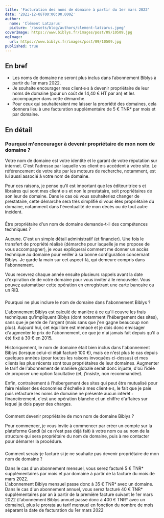 ```yaml
---
title: 'Facturation des noms de domaine à partir du 1er mars 2022'
date: '2021-12-08T00:00:00.000Z'
author:
  name: 'Clément Latzarus'
  picture: '/assets/blog/authors/clement-latzarus.jpeg'
coverImage: https://www.biblys.fr/images/post/09/10509.jpg
ogImage:
  url: https://www.biblys.fr/images/post/09/10509.jpg
published: true
---
```


En bref
-------

- Les noms de domaine ne seront plus inclus dans l’abonnement Biblys à partir du 1er mars 2022.
- Je souhaite encourager mes client·e·s à devenir propriétaire de leur noms de domaine (pour un coût de 14,40 € HT par an) et les accompagner dans cette démarche.
- Pour ceux qui souhaiteraient me laisser la propriété des domaines, cela donnera lieu à une facturation supplémentaire de 5 € TNR\* par mois et par domaine.
 
En détail
---------

### Pourquoi m&#039;encourager à devenir propriétaire de mon nom de domaine ?

Votre nom de domaine est votre identité et le garant de votre réputation sur internet. C&#039;est l&#039;adresse par laquelle vos client·e·s accèdent à votre site. Le référencement de votre site par les moteurs de recherche, notamment, est lui aussi associé à votre nom de domaine.

Pour ces raisons, je pense qu&#039;il est important que les éditeur·trice·s et libraires qui sont mes client·e·s et non le prestataire, soit propriétaires de son leur de domaine. Dans le cas où vous souhaiteriez changer de prestataire, cette démarche sera très simplifié si vous êtes propriétaire du domaine, notamment dans l&#039;éventualité de mon décès ou de tout autre incident.

###    
 Être propriétaire d&#039;un nom de domaine demande-t-il des compétences techniques ?

Aucune. C&#039;est un simple détail administratif (et financier). Une fois le transfert de propriété réalisé (démarche pour laquelle je me propose de vous accompagner), je vous expliquerai comment me donner un accès technique au domaine pour veiller à sa bonne configuration concernant Biblys. Je garde la main sur cet aspect-là, qui demeure compris dans l&#039;abonnement.

Vous recevrez chaque année ensuite plusieurs rappels avant la date d&#039;expiration de de votre domaine pour vous inviter à le renouveler. Vous pouvez automatiser cette opération en enregistrant une carte bancaire ou un RIB.

###    
 Pourquoi ne plus inclure le nom de domaine dans l&#039;abonnement Biblys ?

L&#039;abonnement Biblys est calculé de manière à ce qu&#039;il couvre les frais techniques qu&#039;impliquent Biblys (dont notamment l&#039;hébergement des sites), sans que je perde de l&#039;argent (mais sans que j&#039;en gagne beaucoup non plus). Aujourd&#039;hui, cet équilibre est menacé et je dois donc envisager d&#039;augmenter le prix de l&#039;abonnement, ce que je n&#039;ai jamais fait depuis qu&#039;il a été fixé à 30 € en 2015.

Historiquement, le nom de domaine était bien inclus dans l&#039;abonnement Biblys (lorsque celui-ci était facturé 100 €), mais ce n&#039;est plus le cas depuis quelques années (pour toutes les raisons invoquées ci-dessus) et mes clients les plus récents sont tous propriétaires de leur domaines. Augmenter le tarif de l&#039;abonnement de manière globale serait donc injuste, d&#039;où l&#039;idée de proposer une option facultative (et, j&#039;insiste, non recommandée).

Enfin, contrairement à l&#039;hébergement des sites qui peut être mutualisé pour faire réaliser des économies d&#039;échelle à mes client·e·s, le fait que je paie puis refacture les noms de domaine ne présente aucun intérêt : financièrement, c&#039;est une opération blanche et un chiffre d&#039;affaires sur lequel je dois payer des charges.

###    
 Comment devenir propriétaire de mon nom de domaine Biblys ?

Pour commencer, je vous invite à commencer par créer un compte sur la plateforme Gandi (si ce n&#039;est pas déjà fait) à votre nom ou au nom de la structure qui sera propriétaire du nom de domaine, puis à me contacter pour démarrer la procédure.

###    
 Comment serais-je facturé si je ne souhaite pas devenir propriétaire de mon nom de domaine ?

Dans le cas d&#039;un abonnement mensuel, vous serez facturé 5 € TNR\* supplémentaires par mois et par domaine à partir de la facture du mois de mars 2022.   
 L&#039;abonnement Biblys mensuel passe donc à 35 € TNR\* avec un domaine.  
 Dans le cas d&#039;un abonnement annuel, vous serez facturé 40 € TNR\* supplémentaires par an à partir de la première facture suivant le 1er mars 2022 (l&#039;abonnement Biblys annuel passe donc à 400 € TNR\* avec un domaine), plus le prorata au tarif mensuel en fonction du nombre de mois séparant la date de facturation du 1er mars 2022